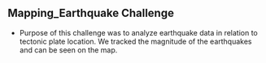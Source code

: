 ## Mapping_Earthquake Challenge
- Purpose of this challenge was to analyze earthquake data in relation to tectonic plate location. We tracked the magnitude of the earthquakes and can be seen on the map.
